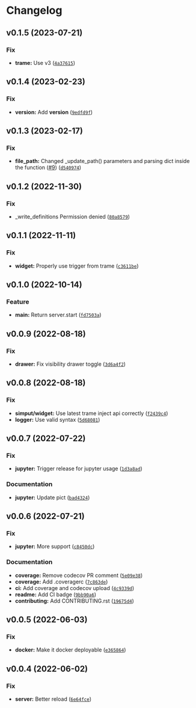 # Changelog

<!--next-version-placeholder-->

## v0.1.5 (2023-07-21)

### Fix

* **trame:** Use v3 ([`4a37615`](https://github.com/Kitware/paraview-visualizer/commit/4a3761535415aa9901233158dd1a650d10a6a352))

## v0.1.4 (2023-02-23)
### Fix
* **version:** Add __version__ ([`9edfd9f`](https://github.com/Kitware/paraview-visualizer/commit/9edfd9fa9a49326d56ba2be50be3d8577a7db837))

## v0.1.3 (2023-02-17)
### Fix
* **file_path:** Changed _update_path() parameters and parsing dict inside the function ([#9](https://github.com/Kitware/paraview-visualizer/issues/9)) ([`d540974`](https://github.com/Kitware/paraview-visualizer/commit/d5409740883ca7a4cc5460a348690080887f18a9))

## v0.1.2 (2022-11-30)
### Fix
* _write_definitions Permission denied ([`80a8579`](https://github.com/Kitware/paraview-visualizer/commit/80a85797cd7e617c54d37de5afc693e19a659bb4))

## v0.1.1 (2022-11-11)
### Fix
* **widget:** Properly use trigger from trame ([`c3611be`](https://github.com/Kitware/paraview-visualizer/commit/c3611becd3e91086a5bb8a923e511d6ac0d79b17))

## v0.1.0 (2022-10-14)
### Feature
* **main:** Return server.start ([`fd7503a`](https://github.com/Kitware/paraview-visualizer/commit/fd7503a67d937fff57b227a988da877057e297fa))

## v0.0.9 (2022-08-18)
### Fix
* **drawer:** Fix visibility drawer toggle ([`3d6a4f2`](https://github.com/Kitware/paraview-visualizer/commit/3d6a4f210a7723a7570f06eff746b1d1cbfdbbd0))

## v0.0.8 (2022-08-18)
### Fix
* **simput/widget:** Use latest trame inject api correctly ([`f2439c4`](https://github.com/Kitware/paraview-visualizer/commit/f2439c45a127c4956f8022943599c7354d7d2ccb))
* **logger:** Use valid syntax ([`5d68081`](https://github.com/Kitware/paraview-visualizer/commit/5d68081a7760d19c134254ba76ba915b344880d0))

## v0.0.7 (2022-07-22)
### Fix
* **jupyter:** Trigger release for jupyter usage ([`1d3a8ad`](https://github.com/Kitware/paraview-visualizer/commit/1d3a8ad37a9139540d41195c840ed79f795c549c))

### Documentation
* **jupyter:** Update pict ([`bad4324`](https://github.com/Kitware/paraview-visualizer/commit/bad43241ef9a76f5f0db38b3b99ecec8cc33861b))

## v0.0.6 (2022-07-21)
### Fix
* **jupyter:** More support ([`c8450dc`](https://github.com/Kitware/paraview-visualizer/commit/c8450dc2b195ea70a087af5c2cdb9a8ee8cfb56a))

### Documentation
* **coverage:** Remove codecov PR comment ([`5e09e38`](https://github.com/Kitware/paraview-visualizer/commit/5e09e3891ad5bf02aaae86ae63644fa00538455f))
* **coverage:** Add .coveragerc ([`7c863de`](https://github.com/Kitware/paraview-visualizer/commit/7c863deaa43746b519cafa86532e2c3d7387ec6e))
* **ci:** Add coverage and codecov upload ([`4c9339d`](https://github.com/Kitware/paraview-visualizer/commit/4c9339d51d5ceb0d30aa61a5c149ba9721c8d594))
* **readme:** Add CI badge ([`9bb90a6`](https://github.com/Kitware/paraview-visualizer/commit/9bb90a683edfe1b2700db688b8d0b9fa0a9901c0))
* **contributing:** Add CONTRIBUTING.rst ([`19675d4`](https://github.com/Kitware/paraview-visualizer/commit/19675d4405d60381aeab10df339e6fbae53be05d))

## v0.0.5 (2022-06-03)
### Fix
* **docker:** Make it docker deployable ([`e365864`](https://github.com/Kitware/paraview-visualizer/commit/e365864a01e04bee640ba16a7f17096f77a91509))

## v0.0.4 (2022-06-02)
### Fix
* **server:** Better reload ([`6e64fce`](https://github.com/Kitware/paraview-visualizer/commit/6e64fce3cc02b29a19d4a3e2aae5c67d0f56cf3a))
